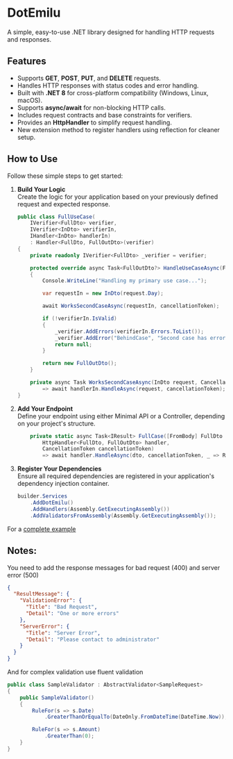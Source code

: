 # DotEmilu

A simple, easy-to-use .NET library designed for handling HTTP requests and responses.

## Features

- Supports **GET**, **POST**, **PUT**, and **DELETE** requests.
- Handles HTTP responses with status codes and error handling.
- Built with **.NET 8** for cross-platform compatibility (Windows, Linux, macOS).
- Supports **async/await** for non-blocking HTTP calls.
- Includes request contracts and base constraints for verifiers.
- Provides an **HttpHandler** to simplify request handling.
- New extension method to register handlers using reflection for cleaner setup.

## How to Use

Follow these simple steps to get started:

1. **Build Your Logic**  
   Create the logic for your application based on your previously defined request and expected response.

   ```csharp
   public class FullUseCase(
       IVerifier<FullDto> verifier,
       IVerifier<InDto> verifierIn,
       IHandler<InDto> handlerIn)
       : Handler<FullDto, FullOutDto>(verifier)
   {
       private readonly IVerifier<FullDto> _verifier = verifier;
   
       protected override async Task<FullOutDto?> HandleUseCaseAsync(FullDto request, CancellationToken cancellationToken)
       {
           Console.WriteLine("Handling my primary use case...");
   
           var requestIn = new InDto(request.Day);
   
           await WorksSecondCaseAsync(requestIn, cancellationToken);
   
           if (!verifierIn.IsValid)
           {
               _verifier.AddErrors(verifierIn.Errors.ToList());
               _verifier.AddError("BehindCase", "Second case has errors");
               return null;
           }
   
           return new FullOutDto();
       }
   
       private async Task WorksSecondCaseAsync(InDto request, CancellationToken cancellationToken)
           => await handlerIn.HandleAsync(request, cancellationToken);
   }
   ```

2. **Add Your Endpoint**  
   Define your endpoint using either Minimal API or a Controller, depending on your project's structure.

   ```csharp
       private static async Task<IResult> FullCase([FromBody] FullDto dto,
           HttpHandler<FullDto, FullOutDto> handler,
           CancellationToken cancellationToken)
           => await handler.HandleAsync(dto, cancellationToken, _ => Results.NoContent());
   ```

3. **Register Your Dependencies**  
   Ensure all required dependencies are registered in your application's dependency injection container.

   ```csharp
   builder.Services
       .AddDotEmilu()
       .AddHandlers(Assembly.GetExecutingAssembly())
       .AddValidatorsFromAssembly(Assembly.GetExecutingAssembly());
   ```

For a [complete example](https://github.com/renzojared/DotEmilu/tree/main/tests/DotEmilu.UseCaseTest)

## Notes:

You need to add the response messages for bad request (400) and server error (500)

```json
{
  "ResultMessage": {
    "ValidationError": {
      "Title": "Bad Request",
      "Detail": "One or more errors"
    },
    "ServerError": {
      "Title": "Server Error",
      "Detail": "Please contact to administrator"
    }
  }
}
```

And for complex validation use fluent validation

```csharp
public class SampleValidator : AbstractValidator<SampleRequest>
{
    public SampleValidator()
    {
        RuleFor(s => s.Date)
            .GreaterThanOrEqualTo(DateOnly.FromDateTime(DateTime.Now));

        RuleFor(s => s.Amount)
            .GreaterThan(0);
    }
}
```

